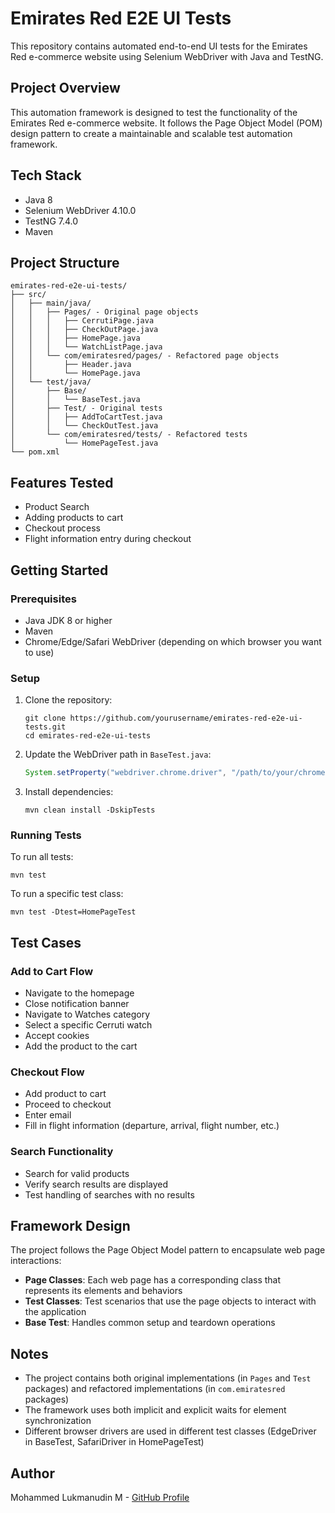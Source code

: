 # Emirates Red E2E UI Tests

This repository contains automated end-to-end UI tests for the Emirates Red e-commerce website using Selenium WebDriver with Java and TestNG.

## Project Overview

This automation framework is designed to test the functionality of the Emirates Red e-commerce website. It follows the Page Object Model (POM) design pattern to create a maintainable and scalable test automation framework.

## Tech Stack

- Java 8
- Selenium WebDriver 4.10.0
- TestNG 7.4.0
- Maven

## Project Structure

```
emirates-red-e2e-ui-tests/
├── src/
│   ├── main/java/
│   │   ├── Pages/ - Original page objects
│   │   │   ├── CerrutiPage.java
│   │   │   ├── CheckOutPage.java
│   │   │   ├── HomePage.java
│   │   │   └── WatchListPage.java
│   │   └── com/emiratesred/pages/ - Refactored page objects
│   │       ├── Header.java
│   │       └── HomePage.java
│   └── test/java/
│       ├── Base/
│       │   └── BaseTest.java
│       ├── Test/ - Original tests
│       │   ├── AddToCartTest.java
│       │   └── CheckOutTest.java
│       └── com/emiratesred/tests/ - Refactored tests
│           └── HomePageTest.java
└── pom.xml
```

## Features Tested

- Product Search
- Adding products to cart
- Checkout process
- Flight information entry during checkout

## Getting Started

### Prerequisites

- Java JDK 8 or higher
- Maven
- Chrome/Edge/Safari WebDriver (depending on which browser you want to use)

### Setup

1. Clone the repository:
   ```
   git clone https://github.com/yourusername/emirates-red-e2e-ui-tests.git
   cd emirates-red-e2e-ui-tests
   ```

2. Update the WebDriver path in `BaseTest.java`:
   ```java
   System.setProperty("webdriver.chrome.driver", "/path/to/your/chromedriver");
   ```

3. Install dependencies:
   ```
   mvn clean install -DskipTests
   ```

### Running Tests

To run all tests:
```
mvn test
```

To run a specific test class:
```
mvn test -Dtest=HomePageTest
```

## Test Cases

### Add to Cart Flow
- Navigate to the homepage
- Close notification banner
- Navigate to Watches category
- Select a specific Cerruti watch
- Accept cookies
- Add the product to the cart

### Checkout Flow
- Add product to cart
- Proceed to checkout
- Enter email
- Fill in flight information (departure, arrival, flight number, etc.)

### Search Functionality
- Search for valid products
- Verify search results are displayed
- Test handling of searches with no results

## Framework Design

The project follows the Page Object Model pattern to encapsulate web page interactions:

- **Page Classes**: Each web page has a corresponding class that represents its elements and behaviors
- **Test Classes**: Test scenarios that use the page objects to interact with the application
- **Base Test**: Handles common setup and teardown operations

## Notes

- The project contains both original implementations (in `Pages` and `Test` packages) and refactored implementations (in `com.emiratesred` packages)
- The framework uses both implicit and explicit waits for element synchronization
- Different browser drivers are used in different test classes (EdgeDriver in BaseTest, SafariDriver in HomePageTest)

## Author
Mohammed Lukmanudin M - [GitHub Profile](https://github.com/redJavaMan)
